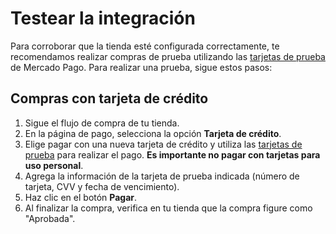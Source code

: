 # Testear la integración

Para corroborar que la tienda esté configurada correctamente, te recomendamos realizar compras de prueba utilizando las [tarjetas de prueba](/developers/es/docs/salesforce-commerce-cloud/aditional-content/test-cards) de Mercado Pago. 
Para realizar una prueba,  sigue estos pasos:

## Compras con tarjeta de crédito

1. Sigue el flujo de compra de tu tienda.
1. En la página de pago, selecciona la opción **Tarjeta de crédito**.
1. Elige pagar con una nueva tarjeta de crédito y utiliza las [tarjetas de prueba](/developers/es/docs/salesforce-commerce-cloud/aditional-content/test-cards) para realizar el pago. **Es importante no pagar con tarjetas para uso personal**.
1. Agrega la información de la tarjeta de prueba indicada (número de tarjeta, CVV y fecha de vencimiento).
1. Haz clic en el botón **Pagar**.
1. Al finalizar la compra, verifica en tu tienda que la compra figure como "Aprobada".


